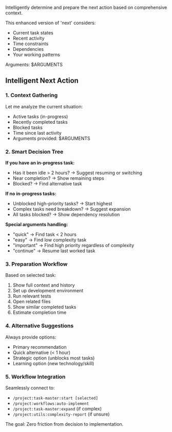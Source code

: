 Intelligently determine and prepare the next action based on comprehensive context.

This enhanced version of 'next' considers:
- Current task states
- Recent activity
- Time constraints
- Dependencies
- Your working patterns

Arguments: $ARGUMENTS

## Intelligent Next Action

### 1. **Context Gathering**
Let me analyze the current situation:
- Active tasks (in-progress)
- Recently completed tasks
- Blocked tasks
- Time since last activity
- Arguments provided: $ARGUMENTS

### 2. **Smart Decision Tree**

**If you have an in-progress task:**
- Has it been idle > 2 hours? → Suggest resuming or switching
- Near completion? → Show remaining steps
- Blocked? → Find alternative task

**If no in-progress tasks:**
- Unblocked high-priority tasks? → Start highest
- Complex tasks need breakdown? → Suggest expansion
- All tasks blocked? → Show dependency resolution

**Special arguments handling:**
- "quick" → Find task < 2 hours
- "easy" → Find low complexity task
- "important" → Find high priority regardless of complexity
- "continue" → Resume last worked task

### 3. **Preparation Workflow**

Based on selected task:
1. Show full context and history
2. Set up development environment
3. Run relevant tests
4. Open related files
5. Show similar completed tasks
6. Estimate completion time

### 4. **Alternative Suggestions**

Always provide options:
- Primary recommendation
- Quick alternative (< 1 hour)
- Strategic option (unblocks most tasks)
- Learning option (new technology/skill)

### 5. **Workflow Integration**

Seamlessly connect to:
- `/project:task-master:start [selected]`
- `/project:workflows:auto-implement`
- `/project:task-master:expand` (if complex)
- `/project:utils:complexity-report` (if unsure)

The goal: Zero friction from decision to implementation.